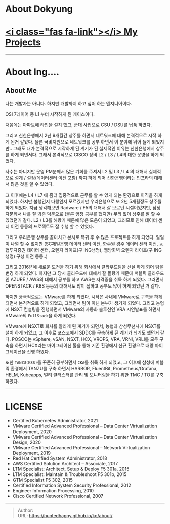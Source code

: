 # About Dokyung


# [&lt;i class=&#34;fas fa-link&#34;&gt;&lt;/i&gt; My Projects](https://angry-shoemaker-4fc.notion.site/A-person-who-seeks-to-transform-the-data-center-2242bdb392f84342a13ae7dd82fa0d9b)
---

# About Ing....

## About Me

나는 개발자는 아니다. 하지만 개발까지 하고 싶어 하는 엔지니어이다.

OSI 7레이어 중 L1 부터 시작하게 된 케이스이다.

처음에는 아파트에 라인을 설치 했고, 군대 사업으로 CSU / DSU를 납품 하였다.

그리고 신한은행에서 2년 9개월간 상주를 하면서 네트워크에 대해 본격적으로 시작 하게 된거 같았다. 물론 국비지원으로 네트워크를 공부 하면서 이 분야에 뛰어 들게 되었지만.. 그래도 내가 본격적으로 시작하게 된 계기가 된 실제적인 이유는 신한은행에서 상주를 하게 되면서다. 그래서 본격적으로 CISCO 장비 L2 / L3 / L4의 대한 운영을 하게 되었다.

사수는 아니지만 운영 PM분께서 많은 기회를 주셔서 L2 및 L3 / L4 의 대해서 실제적으로 설계 / 설정(데이터센터 이전 포함) 까지 하게 되어 신한은행이라는 인프라의 대해서 많은 것을 알 수 있었다.

그 이후에는 L4 / L7 에 좀더 집중적으로 근무를 할 수 있게 되는 환경으로 이직을 하게 되었다. 하지만 불행인지 다행인지 모르겠지만 우리은행으로 또 2년 5개월정도 상주를 하게 되었다. 지금 생각해보면 Radware / F5의 대해서 잘 모르던 시절이었지만, 담당자분께서 나를 잘 봐준 덕분으로 (물론 엄청 공부를 했지만) 무리 없이 상주를 잘 할 수 있었던거 같다. L2 / L3를 해봤기 때문에 많은 도움이 되었고, 그러므로 인해 데이터 센터 이전 등등의 프로젝트도 잘 수행 할 수 있었다.

그리고 우리은행 상주를 끝마치고 본사로 복귀 후 수 많은 프로젝트를 하게 되었다. 
일일이 나열 할 수 없지만 (SC제일은행 데이터 센터 이전, 한수원 경주 데이터 센터 이전, 농협투자증권 데이터 센터, 오렌지 라이프(구 ING생명), 웹방화벽 오렌지 라이프(구 ING생명) 구성 이전 등등..)

그리고 2016년에 새로운 도전을 하기 위해 회사에서 클라우드팀을 신설 하게 되어 팀을 변경 하게 되었다.
하지만 그 당시 클라우드에 대해서 잘 몰랐기 때문에 퍼블릭 클라우드인 AZURE / AWS의 대해서 공부를 하고 AWS는 자격증을 취득 하게 되었다. 그러면서 OPENSTACK / K8S 등등의 대해서도 많이 접하고 공부도 많이 하게 되었던 거 같다.

하지만 궁극적으로는 VMware를 하게 되었다. 
시작은 사내에 VMware로 구축을 하게 되면서 본격적으로 하게 되었고, 그러면서 팀이 아닌 본부가 생기게 되었다.
그리고 농협에 NSXT 컨설팅을 진행하면서 VMware의 자동화 솔루션인 VRA 시연발표를 하면서 VMware의 `FullStack`을 하게 되었다.

VMware에 NSXT로 회사를 알리게 된 계기가 되면서, 농협과 삼성무선사에 NSXT를 설치 하게 되었고, 
그 이후로 포스코에서 SDDC를 구축하게 된 계기가 되기도 했던거 같다. POSCO는 vSphere, vSAN, NSXT, HCX, VROPS, VRA, VRNI, VRLI를 모두 구축을 하면서 HCX라는 마이그레이션 툴을 통해 기존 환경에서 신규 환경으로 대량 마이그레이션을 진행 하였다.

또한 `TANZU(K8S)`를 꾸준히 공부하면서 `CKA`를 취득 하게 되었고, 그 이후에 삼성에 퍼블릭 환경에서 TANZU를 구축 하면서 HARBOR, FluentBit, Prometheus/Grafana, HELM, Kubeapps, 멀티 클러스터를 관리 및 모니터링을 하기 위한 TMC / TO를 구축 하였다. 

---
# LICENSE
- Certified Kubernetes Administrator, 2021
- VMware Certified Advanced Professional – Data Center Virtualization Deployment, 2020
- VMware Certified Advanced Professional – Data Center Virtualization Design, 2020
- VMware Certified Advanced Professional – Network Virtualization Deployment, 2019
- Red Hat Certified System Administrator, 2018
- AWS Certified Solution Architect – Associate, 2017
- LTM Specialist: Architect, Setup &amp; Deploy F5 301a, 2015
- LTM Specialist: Maintain &amp; Troubleshoot F5 301b, 2015
- GTM Specialist F5 302, 2015
- Certified Information System Security Professional, 2012
- Engineer Information Processing, 2010
- Cisco Certified Network Professional, 2007

---

> Author:   
> URL: https://huntedhappy.github.io/ko/about/  

